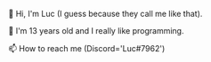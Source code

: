 👋 Hi, I'm Luc (I guess because they call me like that).


🔞 I'm 13 years old and I really like programming.


📫 How to reach me (Discord='Luc#7962')

